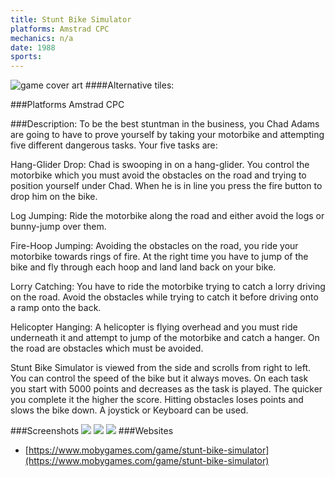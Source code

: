 ```yaml
---
title: Stunt Bike Simulator
platforms: Amstrad CPC
mechanics: n/a
date: 1988  
sports: 
---
```

![game cover art](https://www.mobygames.com/images/covers/s/293806-stunt-bike-simulator-zx-spectrum-front-cover.jpg "Logo")
####Alternative tiles:

###Platforms
Amstrad CPC

###Description: 
To be the best stuntman in the business, you Chad Adams are going to have to prove yourself by taking your motorbike and attempting five different dangerous tasks. Your five tasks are:

Hang-Glider Drop: Chad is swooping in on a hang-glider. You control the motorbike which you must avoid the obstacles on the road and trying to position yourself under Chad. When he is in line you press the fire button to drop him on the bike.

Log Jumping: Ride the motorbike along the road and either avoid the logs or bunny-jump over them.

Fire-Hoop Jumping: Avoiding the obstacles on the road, you ride your motorbike towards rings of fire. At the right time you have to jump of the bike and fly through each hoop and land land back on your bike.

Lorry Catching: You have to ride the motorbike trying to catch a lorry driving on the road. Avoid the obstacles while trying to catch it before driving onto a ramp onto the back.

Helicopter Hanging: A helicopter is flying overhead and you must ride underneath it and attempt to jump of the motorbike and catch a hanger. On the road are obstacles which must be avoided.

Stunt Bike Simulator is viewed from the side and scrolls from right to left. You can control the speed of the bike but it always moves. On each task you start with 5000 points and decreases as the task is played. The quicker you complete it the higher the score. Hitting obstacles loses points and slows the bike down. A joystick or Keyboard can be used.


###Screenshots
<a target="_blank" href="https://www.mobygames.com/images/shots/s/656432-stunt-bike-simulator-commodore-64-screenshot-failed.jpg"><img src="https://www.mobygames.com/images/shots/s/656432-stunt-bike-simulator-commodore-64-screenshot-failed.jpg"/></a>
<a target="_blank" href="https://www.mobygames.com/images/shots/s/656431-stunt-bike-simulator-commodore-64-screenshot-hang-gliding.jpg"><img src="https://www.mobygames.com/images/shots/s/656431-stunt-bike-simulator-commodore-64-screenshot-hang-gliding.jpg"/></a>
<a target="_blank" href="https://www.mobygames.com/images/shots/s/656430-stunt-bike-simulator-commodore-64-screenshot-title-screen.jpg"><img src="https://www.mobygames.com/images/shots/s/656430-stunt-bike-simulator-commodore-64-screenshot-title-screen.jpg"/></a>
###Websites
* [https://www.mobygames.com/game/stunt-bike-simulator](https://www.mobygames.com/game/stunt-bike-simulator)